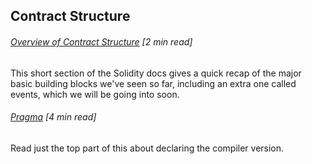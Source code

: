 ## Contract Structure

###### [Overview of Contract Structure](https://solidity.readthedocs.io/en/develop/structure-of-a-contract.html) \[2 min read\]

This short section of the Solidity docs gives a quick recap of the major basic building blocks we've seen so far, including an extra one called events, which we will be going into soon.

###### [Pragma](https://www.gitbook.com/book/sunnya97/a-beginner-s-guide-to-ethereum-and-dapp-developme/edit#) \[4 min read\]

Read just the top part of this about declaring the compiler version.



